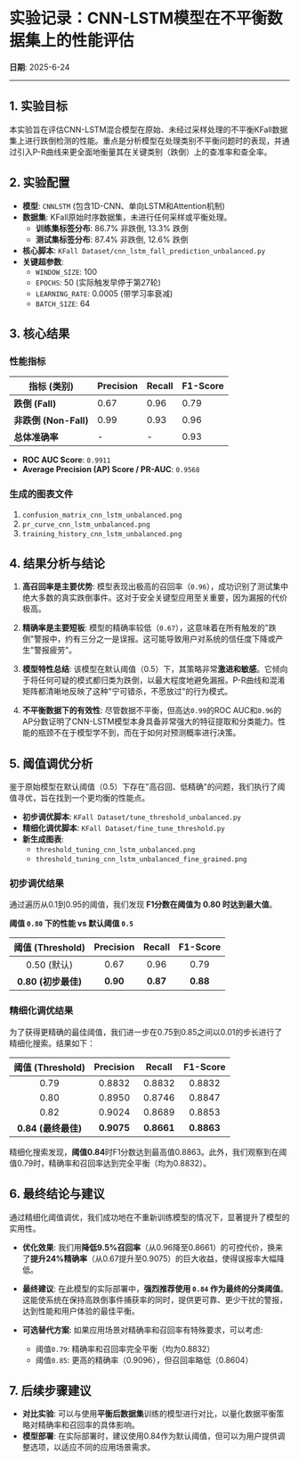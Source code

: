  # 实验记录：CNN-LSTM模型在不平衡数据集上的性能评估

**日期**: 2025-6-24

---

## 1. 实验目标

本实验旨在评估CNN-LSTM混合模型在原始、未经过采样处理的不平衡KFall数据集上进行跌倒检测的性能。重点是分析模型在处理类别不平衡问题时的表现，并通过引入P-R曲线来更全面地衡量其在关键类别（跌倒）上的查准率和查全率。

## 2. 实验配置

- **模型**: `CNNLSTM` (包含1D-CNN、单向LSTM和Attention机制)
- **数据集**: KFall原始时序数据集，未进行任何采样或平衡处理。
  - **训练集标签分布**: 86.7% 非跌倒, 13.3% 跌倒
  - **测试集标签分布**: 87.4% 非跌倒, 12.6% 跌倒
- **核心脚本**: `KFall Dataset/cnn_lstm_fall_prediction_unbalanced.py`
- **关键超参数**:
  - `WINDOW_SIZE`: 100
  - `EPOCHS`: 50 (实际触发早停于第27轮)
  - `LEARNING_RATE`: 0.0005 (带学习率衰减)
  - `BATCH_SIZE`: 64

## 3. 核心结果

### 性能指标

| 指标 (类别)       | Precision | Recall | F1-Score |
|-------------------|-----------|--------|----------|
| **跌倒 (Fall)**   | 0.67      | 0.96   | 0.79     |
| **非跌倒 (Non-Fall)** | 0.99      | 0.93   | 0.96     |
| **总体准确率**      | -         | -      | 0.93     |

- **ROC AUC Score**: `0.9911`
- **Average Precision (AP) Score / PR-AUC**: `0.9568`

### 生成的图表文件

1.  `confusion_matrix_cnn_lstm_unbalanced.png`
2.  `pr_curve_cnn_lstm_unbalanced.png`
3.  `training_history_cnn_lstm_unbalanced.png`

## 4. 结果分析与结论

1.  **高召回率是主要优势**: 模型表现出极高的召回率（`0.96`），成功识别了测试集中绝大多数的真实跌倒事件。这对于安全关键型应用至关重要，因为漏报的代价极高。

2.  **精确率是主要短板**: 模型的精确率较低（`0.67`），这意味着在所有触发的"跌倒"警报中，约有三分之一是误报。这可能导致用户对系统的信任度下降或产生"警报疲劳"。

3.  **模型特性总结**: 该模型在默认阈值（0.5）下，其策略非常**激进和敏感**。它倾向于将任何可疑的模式都归类为跌倒，以最大程度地避免漏报。P-R曲线和混淆矩阵都清晰地反映了这种"宁可错杀，不愿放过"的行为模式。

4.  **不平衡数据下的有效性**: 尽管数据不平衡，但高达`0.99`的ROC AUC和`0.96`的AP分数证明了CNN-LSTM模型本身具备非常强大的特征提取和分类能力。性能的瓶颈不在于模型学不到，而在于如何对预测概率进行决策。

## 5. 阈值调优分析

鉴于原始模型在默认阈值（0.5）下存在"高召回、低精确"的问题，我们执行了阈值寻优，旨在找到一个更均衡的性能点。

- **初步调优脚本**: `KFall Dataset/tune_threshold_unbalanced.py`
- **精细化调优脚本**: `KFall Dataset/fine_tune_threshold.py`
- **新生成图表**: 
  - `threshold_tuning_cnn_lstm_unbalanced.png`
  - `threshold_tuning_cnn_lstm_unbalanced_fine_grained.png`

### 初步调优结果

通过遍历从0.1到0.95的阈值，我们发现 **F1分数在阈值为 0.80 时达到最大值**。

**阈值 `0.80` 下的性能 vs 默认阈值 `0.5`**

| 阈值 (Threshold) | Precision | Recall | F1-Score |
|:----------------:|:---------:|:------:|:--------:|
| 0.50 (默认)      | 0.67      | 0.96   | 0.79     |
| **0.80 (初步最佳)**  | **0.90**  | **0.87** | **0.88** |

### 精细化调优结果

为了获得更精确的最佳阈值，我们进一步在0.75到0.85之间以0.01的步长进行了精细化搜索。结果如下：

| 阈值 (Threshold) | Precision | Recall | F1-Score |
|:----------------:|:---------:|:------:|:--------:|
| 0.79             | 0.8832    | 0.8832 | 0.8832   |
| 0.80             | 0.8950    | 0.8746 | 0.8847   |
| 0.82             | 0.9024    | 0.8689 | 0.8853   |
| **0.84 (最终最佳)** | **0.9075** | **0.8661** | **0.8863** |

精细化搜索发现，**阈值0.84**时F1分数达到最高值0.8863。此外，我们观察到在阈值0.79时，精确率和召回率达到完全平衡（均为0.8832）。

## 6. 最终结论与建议

通过精细化阈值调优，我们成功地在不重新训练模型的情况下，显著提升了模型的实用性。

- **优化效果**: 我们用**降低9.5%召回率**（从0.96降至0.8661）的可控代价，换来了**提升24%精确率**（从0.67提升至0.9075）的巨大收益，使得误报率大幅降低。

- **最终建议**: 在此模型的实际部署中，**强烈推荐使用 `0.84` 作为最终的分类阈值**。这能使系统在保持高跌倒事件捕获率的同时，提供更可靠、更少干扰的警报，达到性能和用户体验的最佳平衡。

- **可选替代方案**: 如果应用场景对精确率和召回率有特殊要求，可以考虑:
  - 阈值`0.79`: 精确率和召回率完全平衡（均为0.8832）
  - 阈值`0.85`: 更高的精确率（0.9096），但召回率略低（0.8604）

## 7. 后续步骤建议

- **对比实验**: 可以与使用**平衡后数据集**训练的模型进行对比，以量化数据平衡策略对精确率和召回率的具体影响。
- **模型部署**: 在实际部署时，建议使用0.84作为默认阈值，但可以为用户提供调整选项，以适应不同的应用场景需求。